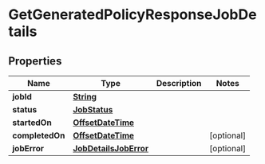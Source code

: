 

# GetGeneratedPolicyResponseJobDetails


## Properties

| Name | Type | Description | Notes |
|------------ | ------------- | ------------- | -------------|
|**jobId** | [**String**](String.md) |  |  |
|**status** | [**JobStatus**](JobStatus.md) |  |  |
|**startedOn** | [**OffsetDateTime**](OffsetDateTime.md) |  |  |
|**completedOn** | [**OffsetDateTime**](OffsetDateTime.md) |  |  [optional] |
|**jobError** | [**JobDetailsJobError**](JobDetailsJobError.md) |  |  [optional] |



